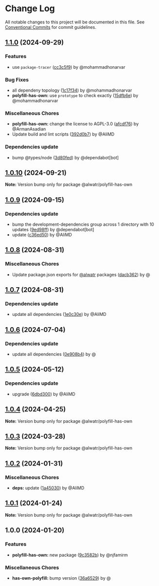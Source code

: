 # Change Log

All notable changes to this project will be documented in this file.
See [Conventional Commits](https://conventionalcommits.org) for commit guidelines.

## [1.1.0](https://github.com/Alwatr/nanolib/compare/@alwatr/polyfill-has-own@1.0.10...@alwatr/polyfill-has-own@1.1.0) (2024-09-29)

### Features

* use `package-tracer` ([cc3c5f9](https://github.com/Alwatr/nanolib/commit/cc3c5f9c1a3d03f0d81b46835665f16a0426fd0d)) by @mohammadhonarvar

### Bug Fixes

* all dependeny topology ([1c17f34](https://github.com/Alwatr/nanolib/commit/1c17f349adf3e98e2a80ab2da4f0f81028dc9c5f)) by @mohammadhonarvar
* **polyfill-has-own:** use `prototype` to check exactly ([15dfb6e](https://github.com/Alwatr/nanolib/commit/15dfb6e4e5eaa40a7bebeab3b64f6670b2c77949)) by @mohammadhonarvar

### Miscellaneous Chores

* **polyfill-has-own:** change the license to AGPL-3.0 ([afcdf76](https://github.com/Alwatr/nanolib/commit/afcdf76841e70ce515e18581f6ab7d64d8720521)) by @ArmanAsadian
* Update build and lint scripts ([392d0b7](https://github.com/Alwatr/nanolib/commit/392d0b71f446bce336b0256119a80f07aff794ba)) by @AliMD

### Dependencies update

* bump @types/node ([3d80fed](https://github.com/Alwatr/nanolib/commit/3d80fedaf720af792feb060c2f81c737ebb84e11)) by @dependabot[bot]

## [1.0.10](https://github.com/Alwatr/nanolib/compare/@alwatr/polyfill-has-own@1.0.9...@alwatr/polyfill-has-own@1.0.10) (2024-09-21)

**Note:** Version bump only for package @alwatr/polyfill-has-own

## [1.0.9](https://github.com/Alwatr/nanolib/compare/@alwatr/polyfill-has-own@1.0.8...@alwatr/polyfill-has-own@1.0.9) (2024-09-15)

### Dependencies update

* bump the development-dependencies group across 1 directory with 10 updates ([9ed98ff](https://github.com/Alwatr/nanolib/commit/9ed98ffd0668d5a36e255c82edab3af53bffda8f)) by @dependabot[bot]
* update ([c36ed50](https://github.com/Alwatr/nanolib/commit/c36ed50f68da2f5608ccd96119963a16cfacb4ce)) by @AliMD

## [1.0.8](https://github.com/Alwatr/nanolib/compare/@alwatr/polyfill-has-own@1.0.7...@alwatr/polyfill-has-own@1.0.8) (2024-08-31)

### Miscellaneous Chores

* Update package.json exports for [@alwatr](https://github.com/alwatr) packages ([dacb362](https://github.com/Alwatr/nanolib/commit/dacb362b145e3c51b4aba00ff643687a3fac11d2)) by @

## [1.0.7](https://github.com/Alwatr/nanolib/compare/@alwatr/polyfill-has-own@1.0.6...@alwatr/polyfill-has-own@1.0.7) (2024-08-31)

### Dependencies update

* update all dependencies ([1e0c30e](https://github.com/Alwatr/nanolib/commit/1e0c30e6a3a8e19deb5185814e24ab6c08dca573)) by @AliMD

## [1.0.6](https://github.com/Alwatr/nanolib/compare/@alwatr/polyfill-has-own@1.0.5...@alwatr/polyfill-has-own@1.0.6) (2024-07-04)

### Dependencies update

* update all dependencies ([0e908b4](https://github.com/Alwatr/nanolib/commit/0e908b476a6b976ec2447f864c8cafcbb8a0f099)) by @

## [1.0.5](https://github.com/Alwatr/nanolib/compare/@alwatr/polyfill-has-own@1.0.4...@alwatr/polyfill-has-own@1.0.5) (2024-05-12)

### Dependencies update

* upgrade ([6dbd300](https://github.com/Alwatr/nanolib/commit/6dbd300642c9bcc9e7d0b281e244bf1b06eb1c38)) by @AliMD

## [1.0.4](https://github.com/Alwatr/nanolib/compare/@alwatr/polyfill-has-own@1.0.3...@alwatr/polyfill-has-own@1.0.4) (2024-04-25)

**Note:** Version bump only for package @alwatr/polyfill-has-own

## [1.0.3](https://github.com/Alwatr/nanolib/compare/@alwatr/polyfill-has-own@1.0.2...@alwatr/polyfill-has-own@1.0.3) (2024-03-28)

**Note:** Version bump only for package @alwatr/polyfill-has-own

## [1.0.2](https://github.com/Alwatr/nanolib/compare/@alwatr/polyfill-has-own@1.0.1...@alwatr/polyfill-has-own@1.0.2) (2024-01-31)

### Miscellaneous Chores

* **deps:** update ([1a45030](https://github.com/Alwatr/nanolib/commit/1a450305440b710a300787d4ca24b1ed8c6a39d7)) by @AliMD

## [1.0.1](https://github.com/Alwatr/nanolib/compare/@alwatr/polyfill-has-own@1.0.0...@alwatr/polyfill-has-own@1.0.1) (2024-01-24)

**Note:** Version bump only for package @alwatr/polyfill-has-own

## 1.0.0 (2024-01-20)

### Features

- **polyfill-has-own:** new package ([9c3582b](https://github.com/Alwatr/nanolib/commit/9c3582bcfdacde324ac94f46a15e00cd5fef73e8)) by @njfamirm

### Miscellaneous Chores

- **has-own-polyfill:** bump version ([36a6529](https://github.com/Alwatr/nanolib/commit/36a65297215b425593c19ce38ed3fbd907c8fc84)) by @

